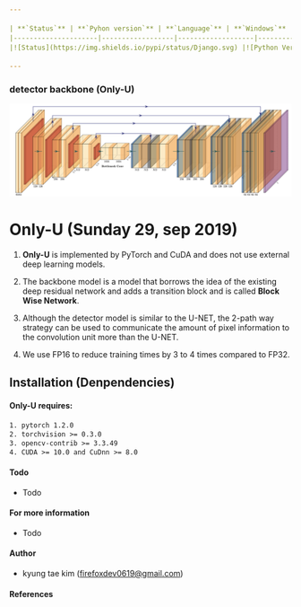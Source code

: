 ```yaml
---

| **`Status`** | **`Pyhon version`** | **`Language`** | **`Windows`** | **`Crated`** | **`Description`** | **`build`** |
|---------------------|------------------|-------------------|---------------|---------------|---------------|---------------|
|![Status](https://img.shields.io/pypi/status/Django.svg) |![Python Version](https://img.shields.io/pypi/pyversions/Django.svg)|![Code Language](https://img.shields.io/badge/python3.6-100%25-red.svg)| ![Window Supported](https://img.shields.io/badge/supported-not-orange.svg) |![Created by](https://img.shields.io/badge/Sunday%2029%2C%20Sep%202019-hela.kim-ff69b4.svg)|![Description](https://img.shields.io/badge/FaceDetection-Model-yellowgreen.svg)|![build](https://img.shields.io/circleci/token/YOURTOKEN/project/github/RedSparr0w/node-csgo-parser/master.svg)

---
```


### detector backbone (Only-U) 
![backbone_1](fig/backbone-1.png)

# **Only-U (Sunday 29, sep 2019)**

1. **Only-U** is implemented by PyTorch and CuDA and does not use external deep learning models.

2. The backbone model is a model that borrows the idea of the existing deep residual network and adds a transition block and is called **Block Wise Network**.

3. Although the detector model is similar to the U-NET, the 2-path way strategy can be used to communicate the amount of pixel information to the convolution unit more than the U-NET.

4. We use FP16 to reduce training times by 3 to 4 times compared to FP32.

## Installation (Denpendencies)

#### Only-U requires:
    1. pytorch 1.2.0
    2. torchvision >= 0.3.0
    3. opencv-contrib >= 3.3.49
    4. CUDA >= 10.0 and CuDnn >= 8.0
    
#### Todo
 - Todo


#### For more information
 - Todo

#### Author
 - kyung tae kim (firefoxdev0619@gmail.com)

#### References